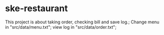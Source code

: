# ske-restaurant
This project is about taking order, checking bill and save log.;
Change menu in "src/data/menu.txt";
view log in "src/data/order.txt";
